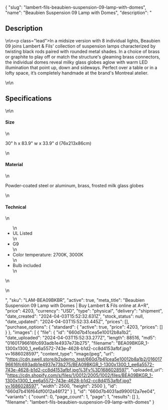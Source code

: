 {
  "slug": "lambert-fils-beaubien-suspension-09-lamp-with-domes",
  "name": "Beaubien Suspension 09 Lamp with Domes",
  "description": "<h2>Description</h2>\n<!-- split -->\n<p class=\"lead\">In a midsize version with 8 individual lights, Beaubien 09 joins Lambert &amp; Fils' collection of suspension lamps characterized by twisting black rods paired with rounded metal shades. In a choice of brass or graphite to play off or match the structure's gleaming brass connectors, the individual domes reveal milky glass globes aglow with warm LED illumination that point up, down and sideways. Perfect over a table or in a lofty space, it’s completely handmade at the brand's Montreal atelier.</p>\n<!-- split -->\n<h2>Specifications</h2>\n<!-- split -->\n<h4>Size</h4>\n<p>30\" h x 83.9\" w x 33.9\" d (76x213x86cm)</p>\n<h4>Material</h4>\n<p>Powder-coated steel or aluminum, brass, frosted milk glass globes</p>\n<h4>Technical</h4>\n<ul>\n<li>UL Listed</li>\n<li>G9</li>\n<li>Color temperature: 2700K, 3000K</li>\n<li>Bulb included</li>\n</ul>\n<ul></ul>\n<ul></ul>",
  "sku": "LAM-BEA09BKBR",
  "active": true,
  "meta_title": "Beaubien Suspension 09 Lamp with Domes | Buy Lambert & Fils online at A+R",
  "price": 4203,
  "currency": "USD",
  "type": "physical",
  "delivery": "shipment",
  "date_created": "2024-04-03T15:52:32.631Z",
  "stock_status": null,
  "date_updated": "2024-04-03T15:52:33.445Z",
  "prices": [],
  "purchase_options": {
    "standard": {
      "active": true,
      "price": 4203,
      "prices": []
    }
  },
  "images": [
    {
      "file": {
        "id": "660d7b41cea5e10012b8a1b2",
        "date_uploaded": "2024-04-03T15:52:33.277Z",
        "length": 88516,
        "md5": "01601796616fc693adb1e4937e73b275",
        "filename": "BEA09BKGR_1-1300x1300_1_ee6a5572-743e-4628-b1d2-cc8d4153afbf.jpg?v=1686028597",
        "content_type": "image/jpeg",
        "url": "https://cdn.swell.store/b2sdemo_test/660d7b41cea5e10012b8a1b2/01601796616fc693adb1e4937e73b275/BEA09BKGR_1-1300x1300_1_ee6a5572-743e-4628-b1d2-cc8d4153afbf.jpg%3Fv%3D1686028597",
        "uploaded_url": "https://cdn.shopify.com/s/files/1/0012/2005/1002/files/BEA09BKGR_1-1300x1300_1_ee6a5572-743e-4628-b1d2-cc8d4153afbf.jpg?v=1686028597",
        "width": 2500,
        "height": 2500
      },
      "id": "660d7b416f64df0012a46f72"
    }
  ],
  "id": "660d7b4031ad990012a7ee04",
  "variants": {
    "count": 0,
    "page_count": 1,
    "page": 1,
    "results": []
  },
  "filename": "lambert-fils-beaubien-suspension-09-lamp-with-domes"
}
